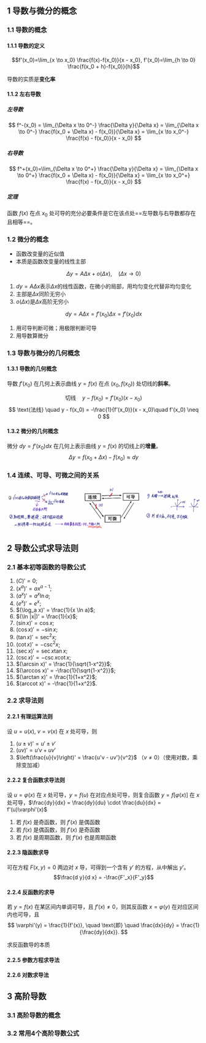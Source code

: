 ## 1 导数与微分的概念

### 1.1 导数的概念
#### 1.1.1 导数的定义

$$f'(x_0)=\lim_{x \to x_0} \frac{f(x)-f(x_0)}{x - x_0}, f'(x_0)=\lim_{h \to 0} \frac{f(x_0 + h)-f(x_0)}{h}$$


导数的实质是**变化率**

#### 1.1.2 左右导数

##### 左导数
$$
f^-(x_0) = \lim_{\Delta x \to 0^-} \frac{\Delta y}{\Delta x} = \lim_{\Delta x \to 0^-} \frac{f(x_0 + \Delta x) - f(x_0)}{\Delta x} = \lim_{x \to x_0^-} \frac{f(x) - f(x_0)}{x - x_0}
$$



##### 右导数
$$
f^+(x_0)=\lim_{\Delta x \to 0^+} \frac{\Delta y}{\Delta x} = \lim_{\Delta x \to 0^+} \frac{f(x_0 + \Delta x) - f(x_0)}{\Delta x} = \lim_{x \to x_0^+} \frac{f(x) - f(x_0)}{x - x_0}
$$


##### 定理

函数 $f(x)$ 在点 $x_0$ 处可导的充分必要条件是它在该点处==左导数与右导数都存在且相等==。


### 1.2 微分的概念

- 函数改变量的近似值
- 本质是函数改变量的线性主部

$$
\Delta y = A\Delta x + o(\Delta x), \quad (\Delta x \to 0)
$$
1. $dy = A\Delta x$表示$\Delta x$的线性函数，在微小的局部，用均匀变化代替非均匀变化
2. 主部是$\Delta x$同阶无穷小
3. $o(\Delta x)$是$\Delta x$高阶无穷小

$$dy = A\Delta x = f'(x_0)\Delta x = f'(x_0)dx$$
1. 用可导判断可微；用极限判断可导
2. 用导数算微分
### 1.3 导数与微分的几何概念

#### 1.3.1 导数的几何概念

导数 $f'(x_0)$ 在几何上表示曲线 $y = f(x)$ 在点 $(x_0, f(x_0))$ 处切线的**斜率**。

$$
\text{切线} \quad y - f(x_0) = f'(x_0)(x - x_0) 
$$
$$
\text{法线} \quad y - f(x_0) = -\frac{1}{f'(x_0)}(x - x_0)\quad f'(x_0) \neq 0
$$

#### 1.3.2 微分的几何概念
微分 $dy = f'(x_0)dx$ 在几何上表示曲线 $y = f(x)$ 的切线上的**增量**。
$$
\Delta y = f(x_0 + \Delta x) - f(x_0) \approx dy
$$
### 1.4 连续、可导、可微之间的关系

![](attachment/1.4%20连续、可导、可微之间的关系.png)

## 2 导数公式求导法则

### 2.1 基本初等函数的导数公式

1. $(C)' = 0$;  
2. $(x^a)' = ax^{a-1}$;  
3. $(a^x)' = a^x \ln a$;  
4. $(e^x)' = e^x$;  
5. $(\log_a x)' = \frac{1}{x \ln a}$;  
6. $(\ln |x|)' = \frac{1}{x}$;  
7. $(\sin x)' = \cos x$;  
8. $(\cos x)' = -\sin x$;  
9. $(\tan x)' = \sec^2 x$;  
10. $(\cot x)' = -\csc^2 x$;  
11. $(\sec x)' = \sec x \tan x$;  
12. $(\csc x)' = -\csc x \cot x$;  
13. $(\arcsin x)' = \frac{1}{\sqrt{1-x^2}}$;  
14. $(\arccos x)' = -\frac{1}{\sqrt{1-x^2}}$;  
15. $(\arctan x)' = \frac{1}{1+x^2}$;  
16. $(arccot x)' = -\frac{1}{1+x^2}$.

### 2.2 求导法则

#### 2.2.1 有理运算法则

设 $u = u(x)$, $v = v(x)$ 在 $x$ 处可导，则

1. $(u \pm v)' = u' \pm v'$
2. $(uv)' = u'v + uv'$
3. $\left(\frac{u}{v}\right)' = \frac{u'v - uv'}{v^2}$ （$v \neq 0$）（使用对数，乘除变加减）

#### 2.2.2 复合函数求导法则

设 $u = \varphi(x)$ 在 $x$ 处可导，$y = f(u)$ 在对应点处可导，则复合函数 $y = f[\varphi(x)]$ 在 $x$ 处可导，$\frac{dy}{dx} = \frac{dy}{du} \cdot \frac{du}{dx} = f'(u)\varphi'(x)$

1. 若 $f(x)$ 是奇函数，则 $f'(x)$ 是偶函数
2. 若 $f(x)$ 是偶函数，则 $f'(x)$ 是奇函数
3. 若 $f(x)$ 是周期函数，则 $f'(x)$ 也是周期函数

#### 2.2.3 隐函数求导

可在方程 $F(x, y) = 0$ 两边对 $x$ 导，可得到一个含有 $y'$ 的方程，从中解出 $y'$。$$\frac{d y}{d x} = -\frac{F'_x}{F'_y}$$

#### 2.2.4 反函数的求导

若 $y = f(x)$ 在某区间内单调可导，且 $f'(x) \neq 0$，则其反函数 $x = \varphi(y)$ 在对应区间内也可导，且 $$ \varphi'(y) = \frac{1}{f'(x)}, \quad \text{即} \quad \frac{dx}{dy} = \frac{1}{\frac{dy}{dx}}. $$

求反函数导的本质



#### 2.2.5 参数方程求导法

#### 2.2.6 对数求导法

## 3 高阶导数

### 3.1 高阶导数的概念

### 3.2 常用4个高阶导数公式